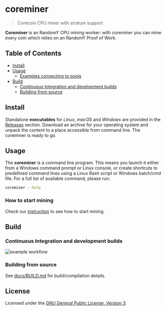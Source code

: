 # coreminer

> Corecoin CPU miner with stratum support

**Coreminer** is an RandomY CPU mining worker: with coreminer you can mine every coin which relies on an RandomY Proof of Work.

## Table of Contents

* [Install](#install)
* [Usage](#usage)
    * [Examples connecting to pools](#examples-connecting-to-pools)
* [Build](#build)
    * [Continuous Integration and development builds](#continuous-integration-and-development-builds)
    * [Building from source](#building-from-source)

## Install


Standalone **executables** for *Linux*, *macOS* and *Windows* are provided in
the [Releases](https://github.com/catchthatrabbit/coreminer/releases) section.
Download an archive for your operating system and unpack the content to a place
accessible from command line. The coreminer is ready to go.

## Usage

The **coreminer** is a command line program. This means you launch it either
from a Windows command prompt or Linux console, or create shortcuts to
predefined command lines using a Linux Bash script or Windows batch/cmd file.
For a full list of available command, please run:

```sh
coreminer --help
```

### How to start mining

Check our [instruction](https://web-poolfront.netlify.app/start-mining) to see how to start mining.

## Build

### Continuous Integration and development builds

![example workflow](https://github.com/catchthatrabbit/coreminer/actions/workflows/build.yml/badge.svg)

### Building from source

See [docs/BUILD.md](docs/BUILD.md) for build/compilation details.

## License

Licensed under the [GNU General Public License, Version 3](LICENSE).
